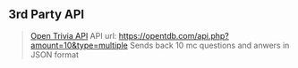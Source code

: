 ## 3rd Party API
> [Open Trivia API](https://opentdb.com/)
> API url: https://opentdb.com/api.php?amount=10&type=multiple
> Sends back 10 mc questions and anwers in JSON format
>